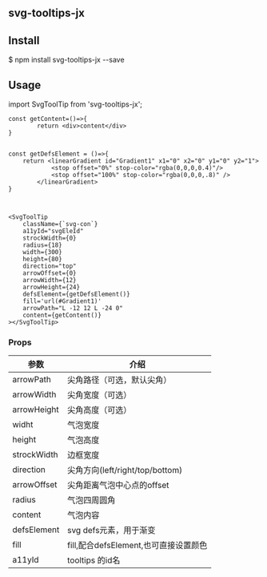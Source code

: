 ## svg-tooltips-jx


## Install

$ npm install svg-tooltips-jx --save

## Usage
import SvgToolTip from 'svg-tooltips-jx';
```
const getContent=()=>{
        return <div>content</div>
}


const getDefsElement = ()=>{
    return <linearGradient id="Gradient1" x1="0" x2="0" y1="0" y2="1">
            <stop offset="0%" stop-color="rgba(0,0,0,0.4)"/>
            <stop offset="100%" stop-color="rgba(0,0,0,.8)" />
        </linearGradient>
}



<SvgToolTip
    className={`svg-con`}
    a11yId="svgEleId"
    strockWidth={0}
    radius={18}
    width={300}
    height={80}
    direction="top"
    arrowOffset={0}
    arrowWidth={12}
    arrowHeight={24}
    defsElement={getDefsElement()}
    fill='url(#Gradient1)'
    arrowPath="L -12 12 L -24 0"
    content={getContent()}
></SvgToolTip>
```

### Props

| 参数          | 介绍                          |
|-------------|-----------------------------|
| arrowPath | 尖角路径（可选，默认尖角）    |
| arrowWidth | 尖角宽度（可选）                    |
| arrowHeight | 尖角高度（可选）                    |
| widht | 气泡宽度                    |
| height | 气泡高度                    |
| strockWidth | 边框宽度                       |
| direction   | 尖角方向(left/right/top/bottom)|
| arrowOffset | 尖角距离气泡中心点的offset         |
| radius      | 气泡四周圆角                      |
| content     | 气泡内容                      |
| defsElement | svg defs元素，用于渐变                      |
| fill        | fill,配合defsElement,也可直接设置颜色                     |
| a11yId | tooltips 的id名 |
